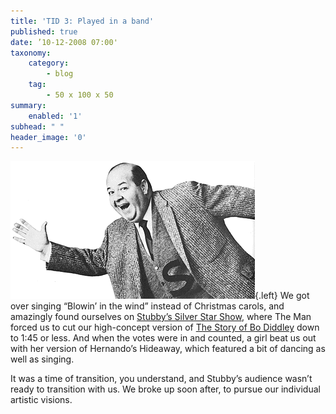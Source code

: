 ```yaml
---
title: 'TID 3: Played in a band'
published: true
date: ’10-12-2008 07:00'
taxonomy:
    category:
        - blog
    tag:
        - 50 x 100 x 50
summary:
    enabled: '1'
subhead: " "
header_image: '0'
---
```


![Stubby Kaye, an entertainer](5971684-1006264745.jpg){.left} We got over singing “Blowin’ in the wind” instead of Christmas carols, and amazingly found ourselves on [Stubby’s Silver Star Show](https://www.imdb.com/title/tt1251369/fullcredits#cast), where The Man forced us to cut our high-concept version of [The Story of Bo Diddley](https://www.azlyrics.com/lyrics/animals/thestoryofbodiddley.html) down to 1:45 or less. And when the votes were in and counted, a girl beat us out with her version of Hernando’s Hideaway, which featured a bit of dancing as well as singing.

It was a time of transition, you understand, and Stubby’s audience wasn’t ready to transition with us. We broke up soon after, to pursue our individual artistic visions.
